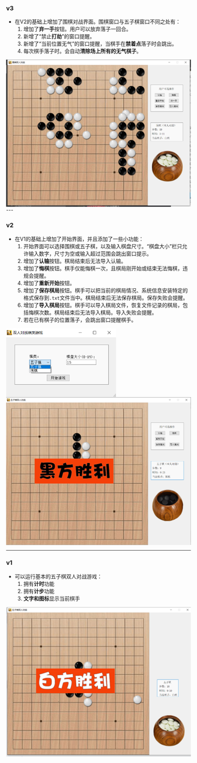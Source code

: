 ### v3
* 在V2的基础上增加了围棋对战界面。围棋窗口与五子棋窗口不同之处有：
    1. 增加了**弃一手**按钮。用户可以放弃落子一回合。
    2. 新增了“禁止**打劫**”的窗口提醒。
    3. 新增了“当前位置无气”的窗口提醒，当棋手在**禁着点**落子时会跳出。
    4. 每次棋手落子时。会自动**清除场上所有的无气棋子**。
<img src="./readme_pic/pic4.png"  width="600" align="center"/> 
---

### v2
* 在V1的基础上增加了开始界面，并且添加了一些小功能：
    1. 开始界面可以选择围棋或五子棋，以及输入棋盘尺寸。“棋盘大小”栏只允许输入数字，尺寸为空或输入超过范围会跳出窗口提示。
    2. 增加了**认输**按钮。棋局结束后无法导入认输。
    3. 增加了**悔棋**按钮。棋手仅能悔棋一次，且棋局刚开始或结束无法悔棋，违规会提醒。
    4. 增加了**重新开始**按钮。
    5. 增加了**保存棋局**按钮。棋手可以把当前的棋局情况、系统信息安装特定的格式保存到`.txt`文件当中。棋局结束后无法保存棋局。保存失败会提醒。
    6. 增加了**导入棋局**按钮。棋手可以导入棋局文件，恢复文件记录的棋局，包括悔棋次数。棋局结束后无法导入棋局。导入失败会提醒。
    7. 若在已有棋子的位置落子，会跳出窗口提醒棋手。
   
<img src="./readme_pic/pic2.png"  width="300" align="center"/> 
<img src="./readme_pic/pic3.png"  width="600" align="center"/> 

---

### v1
* 可以运行基本的五子棋双人对战游戏：
    1. 拥有**计时**功能
    2. 拥有**计步**功能
    3. **文字和图标**显示当前棋手

<img src="./readme_pic/pic1.png"  width="600" align="center"/> 